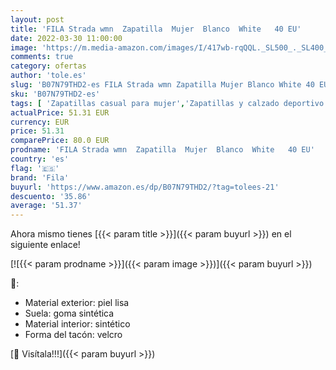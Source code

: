 ```yaml
---
layout: post
title: 'FILA Strada wmn  Zapatilla  Mujer  Blanco  White   40 EU'
date: 2022-03-30 11:00:00
image: 'https://m.media-amazon.com/images/I/417wb-rqQQL._SL500_._SL400_.jpg'
comments: true
category: ofertas
author: 'tole.es'
slug: 'B07N79THD2-es FILA Strada wmn Zapatilla Mujer Blanco White 40 EU'
sku: 'B07N79THD2-es'
tags: [ 'Zapatillas casual para mujer','Zapatillas y calzado deportivo para mujer','Zapatos','Zapatos para mujer','Zapatos y complementos','fila','zapatilla', ]
actualPrice: 51.31 EUR
currency: EUR
price: 51.31
comparePrice: 80.0 EUR
prodname: 'FILA Strada wmn  Zapatilla  Mujer  Blanco  White   40 EU'
country: 'es'
flag: '🇪🇸'
brand: 'Fila'
buyurl: 'https://www.amazon.es/dp/B07N79THD2/?tag=tolees-21'
descuento: '35.86'
average: '51.37'
---
```


Ahora mismo tienes [{{< param title >}}]({{< param buyurl >}}) en el siguiente enlace!

[![{{< param prodname >}}]({{< param image >}})]({{< param buyurl >}})

🔎:

- Material exterior: piel lisa
- Suela: goma sintética
- Material interior: sintético
- Forma del tacón: velcro

[🛒 Visítala!!!]({{< param buyurl >}})
